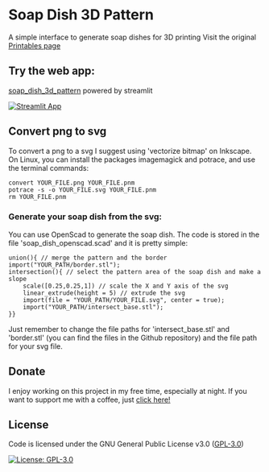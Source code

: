 # Soap Dish 3D Pattern
A simple interface to generate soap dishes for 3D printing
Visit the original [Printables page](https://www.printables.com/it/model/489136-geometric-soap-dish-holder-normal-with-plate-or-or)

## Try the web app:

[soap_dish_3d_pattern](https://lmonari5-soap-dish-3d-pattern-streamlit-app-7dcgwp.streamlit.app/) powered by streamlit

[![Streamlit App](https://static.streamlit.io/badges/streamlit_badge_black_white.svg)](https://lmonari5-soap-dish-3d-pattern-streamlit-app-7dcgwp.streamlit.app/)

## Convert png to svg

To convert a png to a svg I suggest using 'vectorize bitmap' on Inkscape. On Linux, you can install the packages imagemagick and potrace, and use the terminal commands:
```
convert YOUR_FILE.png YOUR_FILE.pnm
potrace -s -o YOUR_FILE.svg YOUR_FILE.pnm
rm YOUR_FILE.pnm
```
### Generate your soap dish from the svg:
You can use OpenScad to generate the soap dish. The code is stored in the file 'soap_dish_openscad.scad' and it is pretty simple:
```
union(){ // merge the pattern and the border
import("YOUR_PATH/border.stl");
intersection(){ // select the pattern area of the soap dish and make a slope
    scale([0.25,0.25,1]) // scale the X and Y axis of the svg
    linear_extrude(height = 5) // extrude the svg
    import(file = "YOUR_PATH/YOUR_FILE.svg", center = true);
    import("YOUR_PATH/intersect_base.stl");
}}
```
Just remember to change the file paths for 'intersect_base.stl' and 'border.stl' (you can find the files in the Github repository) and the file path for your svg file.

 
## Donate

I enjoy working on this project in my free time, especially at night. If you want to support me with a coffee, just [click here!](https://www.paypal.com/donate/?hosted_button_id=V4LJ3Z3B3KXRY)

## License

Code is licensed under the GNU General Public License v3.0 ([GPL-3.0](https://www.gnu.org/licenses/gpl-3.0.en.html))

[![License: GPL-3.0](https://img.shields.io/badge/License-GPL%20v3-lightgrey.svg)](https://www.gnu.org/licenses/gpl-3.0.en.html)

